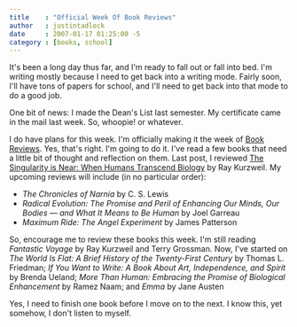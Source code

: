 ```yaml
---
title    : "Official Week Of Book Reviews"
author   : justintadlock
date     : 2007-01-17 01:25:00 -5
category : [books, school]
---
```


It's been a long day thus far, and I'm ready to fall out or fall into bed.  I'm writing mostly because I need to get back into a writing mode.  Fairly soon, I'll have tons of papers for school, and I'll need to get back into that mode to do a good job.

One bit of news:  I made the Dean's List last semester.  My certificate came in the mail last week.  So, whoopie! or whatever.

I do have plans for this week.  I'm officially making it the week of <a href="/wordpress/index.php/category/book-reviews" title="Category: Book Reviews"> Book Reviews</a>.  Yes, that's right.  I'm going to do it.  I've read a few books that need a little bit of thought and reflection on them.  Last post, I reviewed <a href="/wordpress/index.php/2007/01/16/singularity-is-near" title="The Singularity is Near"> The Singularity is Near: When Humans Transcend Biology</a> by Ray Kurzweil.  My upcoming reviews will include (in no particular order):

<ul>
<li><em>The Chronicles of Narnia</em> by C. S. Lewis</li>
<li><em>Radical Evolution: The Promise and Peril of Enhancing Our Minds, Our Bodies &mdash; and What It Means to Be Human</em> by Joel Garreau</li>
<li><em>Maximum Ride: The Angel Experiment</em> by James Patterson</li>
</ul>

So, encourage me to review these books this week.  I'm still reading <em> Fantastic Voyage</em> by Ray Kurzweil and Terry Grossman.  Now, I've started on <em> The World Is Flat: A Brief History of the Twenty-First Century</em> by Thomas L. Friedman; <em> If You Want to Write: A Book About Art, Independence, and Spirit</em> by Brenda Ueland; <em> More Than Human: Embracing the Promise of Biological Enhancement</em> by Ramez Naam; and <em> Emma</em> by Jane Austen

Yes, I need to finish one book before I move on to the next.  I know this, yet somehow, I don't listen to myself.
